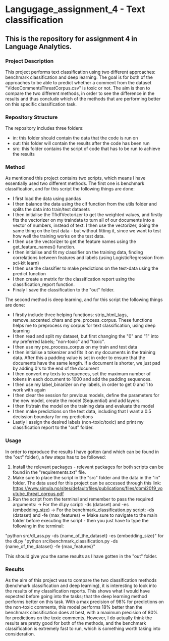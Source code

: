 # Langugage_assignment_4 - Text classification

## This is the repository for assignment 4 in Language Analytics.

### Project Description
This project performs text classification using two different approaches: benchmark classification and deep learning. The goal is for both of the approaches to be able to predict whether a comment from the dataset "VideoCommentsThreatCorpus.csv" is toxic or not. The aim is then to compare the two different methods, in order to see the difference in the results and thus conclude which of the methods that are performing better on this specific classification task. 

### Repository Structure

The repository includes three folders:

- in: this folder should contain the data that the code is run on
- out: this folder will contain the results after the code has been run
- src: this folder contains the script of code that has to be run to achieve the results
    
### Method
As mentioned this project contains two scripts, which means I have essentially used two different methods. The first one is benchmark classification, and for this script the following things are done:
- I first load the data using pandas
- I then balance the data using the clf function from the utils folder and splits the data into train/test datasets 
- I then initialise the TfidfVectorizer to get the weighted values, and firstly fits the vectorizer on my traindata to turn all of our documents into a vector of numbers, instead of text. I then use the vectorizer, doing the same thing on the test data - but without fitting it, since we want to test how well the training works on the test data. 
- I then use the vectorizer to get the feature names using the get_feature_names() function. 
- I then initialise and fit my classifier on the training data, finding correlations between features and labels (using LogisticRegression from sci-kit learn)
- I then use the classifier to make predictions on the test-data using the predict function 
- I then create a metrix for the classification report using the classification_report function. 
- Finaly I save the classification to the "out" folder. 

The second method is deep learning, and for this script the following things are done:
- I firstly include three helping functions: strip_html_tags, remove_accented_chars and pre_process_corpus. These functions helps me to preprocess my corpus for text classification, using deep learning 
- I then read and split my dataset, but first changing the "0" and "1" into my preferred labels; "non-toxic" and "toxic". 
- I then use my pre_process_corpus on my train and test data 
- I then initialise a tokenizer and fits it on my documents in the training data. After this a padding value is set in order to ensure that the documents have the same length. If a document is shorter, we just pad by adding 0's to the end of the document
- I then convert my texts to sequences, set the maximum number of tokens in each document to 1000 and add the padding sequences. 
- I then use my label_binarizer on my labels, in order to get 0 and 1 to work with again 
- I then clear the session for previous models, define the parameters for the new model, create the model (Sequential) and add layers. 
- I then fit/train the model on the training data and evaluate the model
- I then make predictions on the test data, including that I want a 0.5 decission boundary for my predictions 
- Lastly I assign the desired labels (non-toxic/toxic) and print my classification report to the "out" folder. 




### Usage

In order to reproduce the results I have gotten (and which can be found in the "out" folder), a few steps has to be followed:

1) Install the relevant packages - relevant packages for both scripts can be found in the "requirements.txt" file.
2) Make sure to place the script in the "src" folder and the data in the "in" folder. The data used for this project can be accessed through this link: https://www.simula.no/sites/default/files/publications/files/cbmi2019_youtube_threat_corpus.pdf 
3) Run the script from the terminal and remember to pass the required arguments:
-> For the dl.py script: -ds (dataset) and -es (embedding_size) 
-> For the benchmark_classification.py script: -ds (dataset) and -fe (max_features) 
-> Make sure to navigate to the main folder before executing the script - then you just have to type the following in the terminal: 

"python src/dl_ass.py -ds {name_of_the_dataset} -es {embedding_size}" for the dl.py
"python src/benchmark_classification.py -ds {name_of_the_dataset} -fe {max_features}"


This should give you the same results as I have gotten in the "out" folder.

### Results

As the aim of this project was to compare the two classification methods (benchmark classification and deep learning), it is interesting to look into the results of my classification reports. This shows what I would have expected before going into the tasks; that the deep learning method performs better on this task. With a max precision of 98% for predictions on the non-toxic comments, this model performs 18% better than the benchmark classification does at best, with a maximum precision of 80% for predictions on the toxic comments. However, I do actually think the results are pretty good for both of the methods, and the benchmark classification is extremely fast to run, which is something worth taking into consideration.
